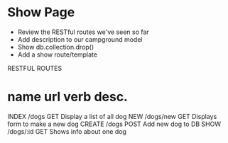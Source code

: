 # Show Page
* Review the RESTful routes we've seen so far
* Add description to our campground model
* Show db.collection.drop()
* Add a show route/template


RESTFUL ROUTES


name      url      verb    desc.
===============================================
INDEX   /dogs      GET   Display a list of all dog
NEW     /dogs/new  GET   Displays form to make a new dog
CREATE  /dogs      POST  Add new dog to DB
SHOW    /dogs/:id  GET   Shows info about one dog
